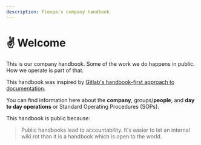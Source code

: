 ```yaml
---
description: Flexpa's company handbook
---
```


# ✌ Welcome

This is our company handbook. Some of the work we do happens in public. How we operate is part of that.

This handbook was inspired by [Gitlab's handbook-first approach to documentation](https://about.gitlab.com/company/culture/all-remote/handbook-first-documentation/).

You can find information here about the **company**, groups/**people**, and **day to day operations** or Standard Operating Procedures (SOPs).

This handbook is public because:

> Public handbooks lead to accountability. It's easier to let an internal wiki rot than it is a handbook which is open to the world.
